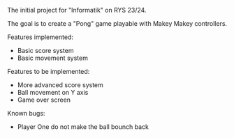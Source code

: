 The initial project for "Informatik" on RYS 23/24.

The goal is to create a "Pong" game playable with Makey Makey controllers.

Features implemented:
- Basic score system
- Basic movement system

Features to be implemented:
- More advanced score system
- Ball movement on Y axis
- Game over screen

Known bugs:
- Player One do not make the ball bounch back
